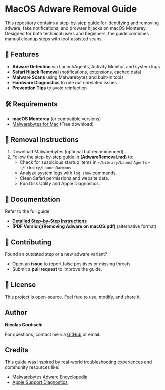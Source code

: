 # MacOS Adware Removal Guide  

This repository contains a step-by-step guide for identifying and removing adware, fake notifications, and browser hijacks on macOS Monterey. Designed for both technical users and beginners, the guide combines manual cleanup steps with tool-assisted scans.  

## 📌 Features  

- **Adware Detection** via LaunchAgents, Activity Monitor, and system logs  
- **Safari Hijack Removal** (notifications, extensions, cached data)  
- **Malware Scans** using Malwarebytes and built-in tools  
- **Hardware Diagnostics** to rule out unrelated issues  
- **Prevention Tips** to avoid reinfection  

## 🛠 Requirements  

- **macOS Monterey** (or compatible versions)  
- [Malwarebytes for Mac](https://www.malwarebytes.com/mac) (Free download)  

## 🚀 Removal Instructions  

1. Download Malwarebytes (optional but recommended).  
2. Follow the step-by-step guide in **(AdwareRemoval.md)** to:  
   - Check for suspicious startup items in `~/Library/LaunchAgents` - `~/Library/LaunchDaemons`.  
   - Analyze system logs with `log show` commands.  
   - Clean Safari permissions and website data.  
   - Run Disk Utility and Apple Diagnostics.  

## 📄 Documentation  

Refer to the full guide:  
- **[Detailed Step-by-Step Instructions](AdwareRemoval.md)**  
- **[PDF Version](Removing Adware on macOS.pdf)** (alternative format)  

## 🤝 Contributing  

Found an outdated step or a new adware variant?  
- Open an **issue** to report false positives or missing threats.  
- Submit a **pull request** to improve the guide.  

## 📜 License  

This project is open-source. Feel free to use, modify, and share it.  

## Author  

**Nicolas Cordischi**  

For questions, contact me via [GitHub](https://github.com/Nicit-333) or email.  

## Credits  

This guide was inspired by real-world troubleshooting experiences and community resources like:  
- [Malwarebytes Adware Encyclopedia](https://www.malwarebytes.com/adware)  
- [Apple Support Diagnostics](https://support.apple.com/en-us/HT202731)  

